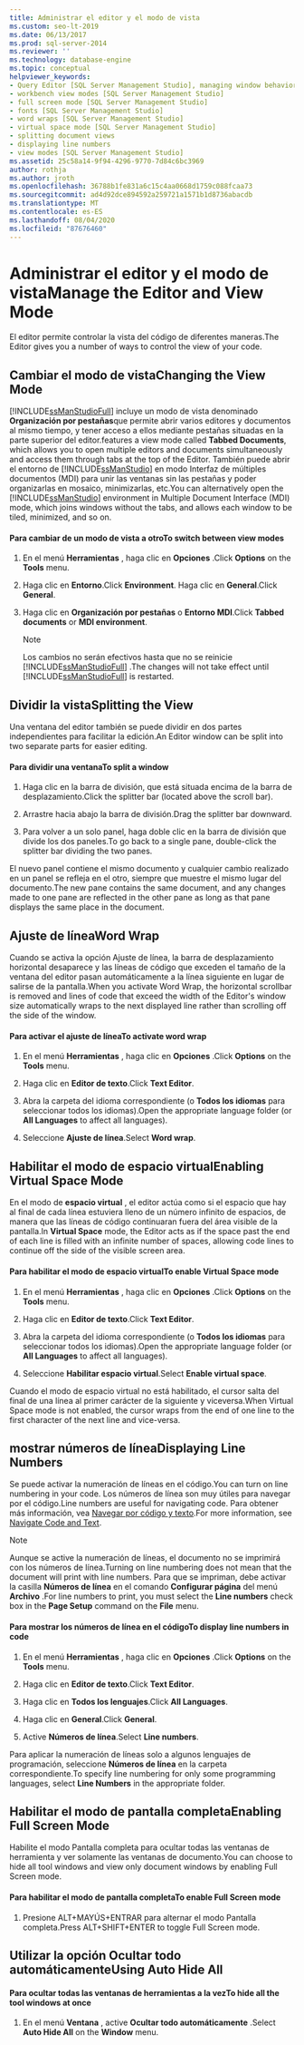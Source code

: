 ```yaml
---
title: Administrar el editor y el modo de vista
ms.custom: seo-lt-2019
ms.date: 06/13/2017
ms.prod: sql-server-2014
ms.reviewer: ''
ms.technology: database-engine
ms.topic: conceptual
helpviewer_keywords:
- Query Editor [SQL Server Management Studio], managing window behavior
- workbench view modes [SQL Server Management Studio]
- full screen mode [SQL Server Management Studio]
- fonts [SQL Server Management Studio]
- word wraps [SQL Server Management Studio]
- virtual space mode [SQL Server Management Studio]
- splitting document views
- displaying line numbers
- view modes [SQL Server Management Studio]
ms.assetid: 25c58a14-9f94-4296-9770-7d84c6bc3969
author: rothja
ms.author: jroth
ms.openlocfilehash: 36788b1fe831a6c15c4aa0668d1759c088fcaa73
ms.sourcegitcommit: ad4d92dce894592a259721a1571b1d8736abacdb
ms.translationtype: MT
ms.contentlocale: es-ES
ms.lasthandoff: 08/04/2020
ms.locfileid: "87676460"
---
```

# <a name="manage-the-editor-and-view-mode"></a><span data-ttu-id="39386-102">Administrar el editor y el modo de vista</span><span class="sxs-lookup"><span data-stu-id="39386-102">Manage the Editor and View Mode</span></span>
  <span data-ttu-id="39386-103">El editor permite controlar la vista del código de diferentes maneras.</span><span class="sxs-lookup"><span data-stu-id="39386-103">The Editor gives you a number of ways to control the view of your code.</span></span>  
  
## <a name="changing-the-view-mode"></a><span data-ttu-id="39386-104">Cambiar el modo de vista</span><span class="sxs-lookup"><span data-stu-id="39386-104">Changing the View Mode</span></span>  
 [!INCLUDE[ssManStudioFull](../../includes/ssmanstudiofull-md.md)] <span data-ttu-id="39386-105">incluye un modo de vista denominado **Organización por pestañas**que permite abrir varios editores y documentos al mismo tiempo, y tener acceso a ellos mediante pestañas situadas en la parte superior del editor.</span><span class="sxs-lookup"><span data-stu-id="39386-105">features a view mode called **Tabbed Documents**, which allows you to open multiple editors and documents simultaneously and access them through tabs at the top of the Editor.</span></span> <span data-ttu-id="39386-106">También puede abrir el entorno de [!INCLUDE[ssManStudio](../../includes/ssmanstudio-md.md)] en modo Interfaz de múltiples documentos (MDI) para unir las ventanas sin las pestañas y poder organizarlas en mosaico, minimizarlas, etc.</span><span class="sxs-lookup"><span data-stu-id="39386-106">You can alternatively open the [!INCLUDE[ssManStudio](../../includes/ssmanstudio-md.md)] environment in Multiple Document Interface (MDI) mode, which joins windows without the tabs, and allows each window to be tiled, minimized, and so on.</span></span>  
  
#### <a name="to-switch-between-view-modes"></a><span data-ttu-id="39386-107">Para cambiar de un modo de vista a otro</span><span class="sxs-lookup"><span data-stu-id="39386-107">To switch between view modes</span></span>  
  
1.  <span data-ttu-id="39386-108">En el menú **Herramientas** , haga clic en **Opciones** .</span><span class="sxs-lookup"><span data-stu-id="39386-108">Click **Options** on the **Tools** menu.</span></span>  
  
2.  <span data-ttu-id="39386-109">Haga clic en **Entorno**.</span><span class="sxs-lookup"><span data-stu-id="39386-109">Click **Environment**.</span></span> <span data-ttu-id="39386-110">Haga clic en **General**.</span><span class="sxs-lookup"><span data-stu-id="39386-110">Click **General**.</span></span>  
  
3.  <span data-ttu-id="39386-111">Haga clic en **Organización por pestañas** o **Entorno MDI**.</span><span class="sxs-lookup"><span data-stu-id="39386-111">Click **Tabbed documents** or **MDI environment**.</span></span>  
  
    > [!NOTE]  
    >  <span data-ttu-id="39386-112">Los cambios no serán efectivos hasta que no se reinicie [!INCLUDE[ssManStudioFull](../../includes/ssmanstudiofull-md.md)] .</span><span class="sxs-lookup"><span data-stu-id="39386-112">The changes will not take effect until [!INCLUDE[ssManStudioFull](../../includes/ssmanstudiofull-md.md)] is restarted.</span></span>  
  
## <a name="splitting-the-view"></a><span data-ttu-id="39386-113">Dividir la vista</span><span class="sxs-lookup"><span data-stu-id="39386-113">Splitting the View</span></span>  
 <span data-ttu-id="39386-114">Una ventana del editor también se puede dividir en dos partes independientes para facilitar la edición.</span><span class="sxs-lookup"><span data-stu-id="39386-114">An Editor window can be split into two separate parts for easier editing.</span></span>  
  
#### <a name="to-split-a-window"></a><span data-ttu-id="39386-115">Para dividir una ventana</span><span class="sxs-lookup"><span data-stu-id="39386-115">To split a window</span></span>  
  
1.  <span data-ttu-id="39386-116">Haga clic en la barra de división, que está situada encima de la barra de desplazamiento.</span><span class="sxs-lookup"><span data-stu-id="39386-116">Click the splitter bar (located above the scroll bar).</span></span>  
  
2.  <span data-ttu-id="39386-117">Arrastre hacia abajo la barra de división.</span><span class="sxs-lookup"><span data-stu-id="39386-117">Drag the splitter bar downward.</span></span>  
  
3.  <span data-ttu-id="39386-118">Para volver a un solo panel, haga doble clic en la barra de división que divide los dos paneles.</span><span class="sxs-lookup"><span data-stu-id="39386-118">To go back to a single pane, double-click the splitter bar dividing the two panes.</span></span>  
  
 <span data-ttu-id="39386-119">El nuevo panel contiene el mismo documento y cualquier cambio realizado en un panel se refleja en el otro, siempre que muestre el mismo lugar del documento.</span><span class="sxs-lookup"><span data-stu-id="39386-119">The new pane contains the same document, and any changes made to one pane are reflected in the other pane as long as that pane displays the same place in the document.</span></span>  
  
## <a name="word-wrap"></a><span data-ttu-id="39386-120">Ajuste de línea</span><span class="sxs-lookup"><span data-stu-id="39386-120">Word Wrap</span></span>  
 <span data-ttu-id="39386-121">Cuando se activa la opción Ajuste de línea, la barra de desplazamiento horizontal desaparece y las líneas de código que exceden el tamaño de la ventana del editor pasan automáticamente a la línea siguiente en lugar de salirse de la pantalla.</span><span class="sxs-lookup"><span data-stu-id="39386-121">When you activate Word Wrap, the horizontal scrollbar is removed and lines of code that exceed the width of the Editor's window size automatically wraps to the next displayed line rather than scrolling off the side of the window.</span></span>  
  
#### <a name="to-activate-word-wrap"></a><span data-ttu-id="39386-122">Para activar el ajuste de línea</span><span class="sxs-lookup"><span data-stu-id="39386-122">To activate word wrap</span></span>  
  
1.  <span data-ttu-id="39386-123">En el menú **Herramientas** , haga clic en **Opciones** .</span><span class="sxs-lookup"><span data-stu-id="39386-123">Click **Options** on the **Tools** menu.</span></span>  
  
2.  <span data-ttu-id="39386-124">Haga clic en **Editor de texto**.</span><span class="sxs-lookup"><span data-stu-id="39386-124">Click **Text Editor**.</span></span>  
  
3.  <span data-ttu-id="39386-125">Abra la carpeta del idioma correspondiente (o **Todos los idiomas** para seleccionar todos los idiomas).</span><span class="sxs-lookup"><span data-stu-id="39386-125">Open the appropriate language folder (or **All Languages** to affect all languages).</span></span>  
  
4.  <span data-ttu-id="39386-126">Seleccione **Ajuste de línea**.</span><span class="sxs-lookup"><span data-stu-id="39386-126">Select **Word wrap**.</span></span>  
  
## <a name="enabling-virtual-space-mode"></a><span data-ttu-id="39386-127">Habilitar el modo de espacio virtual</span><span class="sxs-lookup"><span data-stu-id="39386-127">Enabling Virtual Space Mode</span></span>  
 <span data-ttu-id="39386-128">En el modo de **espacio virtual** , el editor actúa como si el espacio que hay al final de cada línea estuviera lleno de un número infinito de espacios, de manera que las líneas de código continuaran fuera del área visible de la pantalla.</span><span class="sxs-lookup"><span data-stu-id="39386-128">In **Virtual Space** mode, the Editor acts as if the space past the end of each line is filled with an infinite number of spaces, allowing code lines to continue off the side of the visible screen area.</span></span>  
  
#### <a name="to-enable-virtual-space-mode"></a><span data-ttu-id="39386-129">Para habilitar el modo de espacio virtual</span><span class="sxs-lookup"><span data-stu-id="39386-129">To enable Virtual Space mode</span></span>  
  
1.  <span data-ttu-id="39386-130">En el menú **Herramientas** , haga clic en **Opciones** .</span><span class="sxs-lookup"><span data-stu-id="39386-130">Click **Options** on the **Tools** menu.</span></span>  
  
2.  <span data-ttu-id="39386-131">Haga clic en **Editor de texto**.</span><span class="sxs-lookup"><span data-stu-id="39386-131">Click **Text Editor**.</span></span>  
  
3.  <span data-ttu-id="39386-132">Abra la carpeta del idioma correspondiente (o **Todos los idiomas** para seleccionar todos los idiomas).</span><span class="sxs-lookup"><span data-stu-id="39386-132">Open the appropriate language folder (or **All Languages** to affect all languages).</span></span>  
  
4.  <span data-ttu-id="39386-133">Seleccione **Habilitar espacio virtual**.</span><span class="sxs-lookup"><span data-stu-id="39386-133">Select **Enable virtual space**.</span></span>  
  
 <span data-ttu-id="39386-134">Cuando el modo de espacio virtual no está habilitado, el cursor salta del final de una línea al primer carácter de la siguiente y viceversa.</span><span class="sxs-lookup"><span data-stu-id="39386-134">When Virtual Space mode is not enabled, the cursor wraps from the end of one line to the first character of the next line and vice-versa.</span></span>  
  
## <a name="displaying-line-numbers"></a><span data-ttu-id="39386-135">mostrar números de línea</span><span class="sxs-lookup"><span data-stu-id="39386-135">Displaying Line Numbers</span></span>  
 <span data-ttu-id="39386-136">Se puede activar la numeración de líneas en el código.</span><span class="sxs-lookup"><span data-stu-id="39386-136">You can turn on line numbering in your code.</span></span> <span data-ttu-id="39386-137">Los números de línea son muy útiles para navegar por el código.</span><span class="sxs-lookup"><span data-stu-id="39386-137">Line numbers are useful for navigating code.</span></span> <span data-ttu-id="39386-138">Para obtener más información, vea [Navegar por código y texto](navigate-code-and-text.md).</span><span class="sxs-lookup"><span data-stu-id="39386-138">For more information, see [Navigate Code and Text](navigate-code-and-text.md).</span></span>  
  
> [!NOTE]  
>  <span data-ttu-id="39386-139">Aunque se active la numeración de líneas, el documento no se imprimirá con los números de línea.</span><span class="sxs-lookup"><span data-stu-id="39386-139">Turning on line numbering does not mean that the document will print with line numbers.</span></span> <span data-ttu-id="39386-140">Para que se impriman, debe activar la casilla **Números de línea** en el comando **Configurar página** del menú **Archivo** .</span><span class="sxs-lookup"><span data-stu-id="39386-140">For line numbers to print, you must select the **Line numbers** check box in the **Page Setup** command on the **File** menu.</span></span>  
  
#### <a name="to-display-line-numbers-in-code"></a><span data-ttu-id="39386-141">Para mostrar los números de línea en el código</span><span class="sxs-lookup"><span data-stu-id="39386-141">To display line numbers in code</span></span>  
  
1.  <span data-ttu-id="39386-142">En el menú **Herramientas** , haga clic en **Opciones** .</span><span class="sxs-lookup"><span data-stu-id="39386-142">Click **Options** on the **Tools** menu.</span></span>  
  
2.  <span data-ttu-id="39386-143">Haga clic en **Editor de texto**.</span><span class="sxs-lookup"><span data-stu-id="39386-143">Click **Text Editor**.</span></span>  
  
3.  <span data-ttu-id="39386-144">Haga clic en **Todos los lenguajes**.</span><span class="sxs-lookup"><span data-stu-id="39386-144">Click **All Languages**.</span></span>  
  
4.  <span data-ttu-id="39386-145">Haga clic en **General**.</span><span class="sxs-lookup"><span data-stu-id="39386-145">Click **General**.</span></span>  
  
5.  <span data-ttu-id="39386-146">Active **Números de línea**.</span><span class="sxs-lookup"><span data-stu-id="39386-146">Select **Line numbers**.</span></span>  
  
 <span data-ttu-id="39386-147">Para aplicar la numeración de líneas solo a algunos lenguajes de programación, seleccione **Números de línea** en la carpeta correspondiente.</span><span class="sxs-lookup"><span data-stu-id="39386-147">To specify line numbering for only some programming languages, select **Line Numbers** in the appropriate folder.</span></span>  
  
## <a name="enabling-full-screen-mode"></a><span data-ttu-id="39386-148">Habilitar el modo de pantalla completa</span><span class="sxs-lookup"><span data-stu-id="39386-148">Enabling Full Screen Mode</span></span>  
 <span data-ttu-id="39386-149">Habilite el modo Pantalla completa para ocultar todas las ventanas de herramienta y ver solamente las ventanas de documento.</span><span class="sxs-lookup"><span data-stu-id="39386-149">You can choose to hide all tool windows and view only document windows by enabling Full Screen mode.</span></span>  
  
#### <a name="to-enable-full-screen-mode"></a><span data-ttu-id="39386-150">Para habilitar el modo de pantalla completa</span><span class="sxs-lookup"><span data-stu-id="39386-150">To enable Full Screen mode</span></span>  
  
1.  <span data-ttu-id="39386-151">Presione ALT+MAYÚS+ENTRAR para alternar el modo Pantalla completa.</span><span class="sxs-lookup"><span data-stu-id="39386-151">Press ALT+SHIFT+ENTER to toggle Full Screen mode.</span></span>  
  
## <a name="using-auto-hide-all"></a><span data-ttu-id="39386-152">Utilizar la opción Ocultar todo automáticamente</span><span class="sxs-lookup"><span data-stu-id="39386-152">Using Auto Hide All</span></span>  
  
#### <a name="to-hide-all-the-tool-windows-at-once"></a><span data-ttu-id="39386-153">Para ocultar todas las ventanas de herramientas a la vez</span><span class="sxs-lookup"><span data-stu-id="39386-153">To hide all the tool windows at once</span></span>  
  
1.  <span data-ttu-id="39386-154">En el menú **Ventana** , active **Ocultar todo automáticamente** .</span><span class="sxs-lookup"><span data-stu-id="39386-154">Select **Auto Hide All** on the **Window** menu.</span></span>  
  
  
